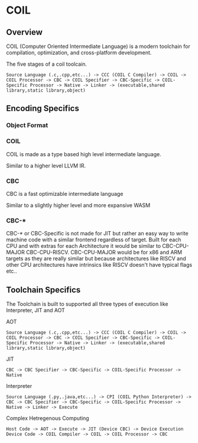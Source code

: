 # COIL

## Overview

COIL (Computer Oriented Intermediate Language) is a modern toolchain for compilation, optimization, and cross-platform development.

The five stages of a coil toolcain.

```
Source Language (.c,.cpp,etc...) -> CCC (COIL C Compiler) -> COIL -> COIL Processor -> CBC -> COIL Specifier -> CBC-Specific -> COIL-Specific Processor -> Native -> Linker -> (executable,shared library,static library,object)
```

## Encoding Specifics

### Object Format

### COIL
COIL is made as a type based high level intermediate language.

Similar to a higher level LLVM IR.

### CBC
CBC is a fast optimizable intermediate language

Similar to a slightly higher level and more expansive WASM

### CBC-*
CBC-* or CBC-Specific is not made for JIT but rather an easy way to write machine code with a similar frontend regardless of target.
Built for each CPU and with extras for each Architecture it would be similar to CBC-CPU-MAJOR CBC-CPU-RISCV. CBC-CPU-MAJOR would be for x86 and ARM targets as they are really similar but because architectures like RISCV and other CPU architectures have intrinsics like RISCV doesn't have typical flags etc..

## Toolchain Specifics

The Toolchain is built to supported all three types of execution like Interpreter, JIT and AOT

AOT
```
Source Language (.c,.cpp,etc...) -> CCC (COIL C Compiler) -> COIL -> COIL Processor -> CBC -> COIL Specifier -> CBC-Specific -> COIL-Specific Processor -> Native -> Linker -> (executable,shared library,static library,object)
```

JIT
```
CBC -> CBC Specifier -> CBC-Specific -> COIL-Specific Processor -> Native
```

Interpreter
```
Source Language (.py,.java,etc...) -> CPI (COIL Python Interpreter) -> CBC -> CBC Specifier -> CBC-Specific -> COIL-Specific Processor -> Native -> Linker -> Execute
```

Complex Hetregenous Computing
```
Host Code -> AOT -> Execute -> JIT (Device CBC) -> Device Execution
Device Code -> COIL Compiler -> COIL -> COIL Processor -> CBC
```


